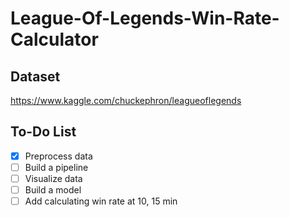 # League-Of-Legends-Win-Rate-Calculator

## Dataset
https://www.kaggle.com/chuckephron/leagueoflegends

## To-Do List
- [x] Preprocess data
- [ ] Build a pipeline
- [ ] Visualize data
- [ ] Build a model
- [ ] Add calculating win rate at 10, 15 min
